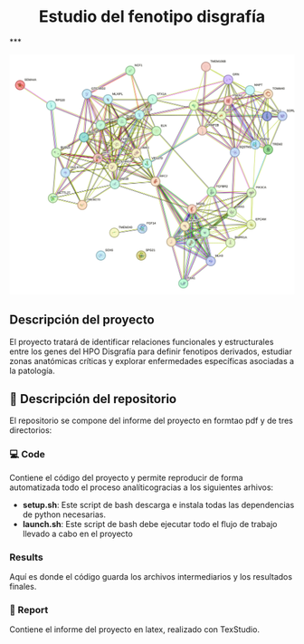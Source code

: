 <h1 align="center"> Estudio del fenotipo disgrafía </h1>
***

![Red de genes relacionados con la disgrafía](https://github.com/nmartinser/HPO_Dysgraphia/blob/master/report/figures/stringdb_51_genes.png)

## Descripción del proyecto
El proyecto tratará de identificar relaciones funcionales y estructurales entre los genes del HPO Disgrafía
para definir fenotipos derivados, estudiar zonas anatómicas críticas y explorar
enfermedades específicas asociadas a la patología.

## 📁 Descripción del repositorio
El repositorio se compone del informe del proyecto en formtao pdf y de tres directorios:

### 💻 Code
Contiene el código del proyecto y permite reproducir de forma automatizada todo el proceso analíticogracias a los siguientes arhivos: 

* **setup.sh**: Este script de bash descarga e instala todas las dependencias de python necesarias.
* **launch.sh**: Este script de bash debe ejecutar todo el flujo de trabajo llevado a
cabo en el proyecto

### Results
Aquí es donde el código guarda los archivos intermediarios y los resultados finales.


### 📄 Report
Contiene el informe del proyecto en latex, realizado con TexStudio.
